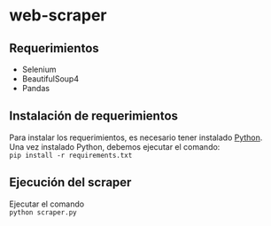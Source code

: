 # web-scraper

## Requerimientos
- Selenium
- BeautifulSoup4
- Pandas

## Instalación de requerimientos
Para instalar los requerimientos, es necesario tener instalado [Python](https://www.python.org/downloads/).  
Una vez instalado Python, debemos ejecutar el comando:  
`pip install -r requirements.txt`

## Ejecución del scraper
Ejecutar el comando  
`python scraper.py`
